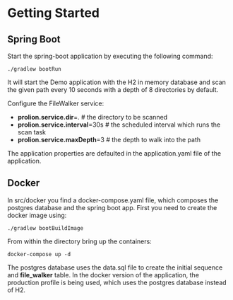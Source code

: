 # Getting Started

## Spring Boot
Start the spring-boot application by executing the following command:
```
./gradlew bootRun
```

It will start the Demo application with the H2 in memory database and scan the given path every 10 seconds with a depth of 8 directories by default.

Configure the FileWalker service:
* __prolion.service.dir__=.         # the directory to be scanned
* __prolion.service.interval__=30s  # the scheduled interval which runs the scan task
* __prolion.service.maxDepth__=3    # the depth to walk into the path

The application properties are defaulted in the application.yaml file of the application.

## Docker
In src/docker you find a docker-compose.yaml file, which composes the postgres database and the spring boot app.
First you need to create the docker image using:
```
./gradlew bootBuildImage
```
From within the directory bring up the containers:
```
docker-compose up -d
``` 

The postgres database uses the data.sql file to create the initial sequence and __file_walker__ table.
In the docker version of the application, the production profile is being used, which uses the postgres database instead of H2.



